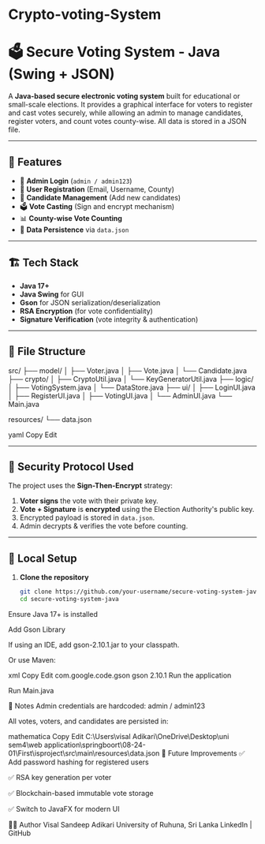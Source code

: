 # Crypto-voting-System
# 🗳️ Secure Voting System - Java (Swing + JSON)

A **Java-based secure electronic voting system** built for educational or small-scale elections. It provides a graphical interface for voters to register and cast votes securely, while allowing an admin to manage candidates, register voters, and count votes county-wise. All data is stored in a JSON file.

---

## 🚀 Features

- 🔐 **Admin Login** (`admin / admin123`)
- 👤 **User Registration** (Email, Username, County)
- 🧾 **Candidate Management** (Add new candidates)
- 🗳️ **Vote Casting** (Sign and encrypt mechanism)
- 📊 **County-wise Vote Counting**
- 💾 **Data Persistence** via `data.json`

---

## 🏗️ Tech Stack

- **Java 17+**
- **Java Swing** for GUI
- **Gson** for JSON serialization/deserialization
- **RSA Encryption** (for vote confidentiality)
- **Signature Verification** (vote integrity & authentication)

---

## 📁 File Structure

src/
├── model/
│ ├── Voter.java
│ ├── Vote.java
│ └── Candidate.java
├── crypto/
│ ├── CryptoUtil.java
│ └── KeyGeneratorUtil.java
├── logic/
│ ├── VotingSystem.java
│ └── DataStore.java
├── ui/
│ ├── LoginUI.java
│ ├── RegisterUI.java
│ ├── VotingUI.java
│ └── AdminUI.java
└── Main.java

resources/
└── data.json

yaml
Copy
Edit

---

## 🔐 Security Protocol Used

The project uses the **Sign-Then-Encrypt** strategy:

1. **Voter signs** the vote with their private key.
2. **Vote + Signature** is **encrypted** using the Election Authority's public key.
3. Encrypted payload is stored in `data.json`.
4. Admin decrypts & verifies the vote before counting.

---

## 📍 Local Setup

1. **Clone the repository**

   ```bash
   git clone https://github.com/your-username/secure-voting-system-java.git
   cd secure-voting-system-java
Ensure Java 17+ is installed

Add Gson Library

If using an IDE, add gson-2.10.1.jar to your classpath.

Or use Maven:

xml
Copy
Edit
<dependency>
  <groupId>com.google.code.gson</groupId>
  <artifactId>gson</artifactId>
  <version>2.10.1</version>
</dependency>
Run the application

Run Main.java

📝 Notes
Admin credentials are hardcoded: admin / admin123

All votes, voters, and candidates are persisted in:

mathematica
Copy
Edit
C:\Users\visal Adikari\OneDrive\Desktop\uni sem4\web application\springboort\08-24-01\First\isproject\src\main\resources\data.json
📌 Future Improvements
✅ Add password hashing for registered users

✅ RSA key generation per voter

✅ Blockchain-based immutable vote storage

✅ Switch to JavaFX for modern UI

🧑‍💻 Author
Visal Sandeep Adikari
University of Ruhuna, Sri Lanka
LinkedIn | GitHub
